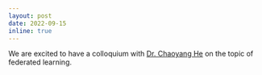 ```yaml
---
layout: post
date: 2022-09-15
inline: true
---
```



We are excited to have a colloquium with [Dr. Chaoyang He](https://ChaoyangHe.com) on the topic of federated learning.

<!-- We are excited to release [**causal-learn**](https://causal-learn.readthedocs.io/en/latest/), a Python package for 
causal discovery! -->
